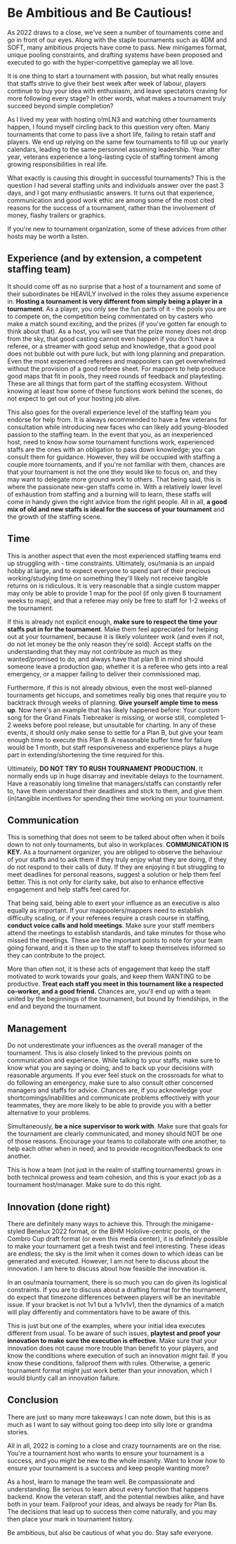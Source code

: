 # Be Ambitious and Be Cautious!

As 2022 draws to a close, we've seen a number of tournaments come and go in front of our eyes. Along with the staple tournaments such as 4DM and SOFT, many ambitious projects have come to pass. New minigames format, unique pooling constraints, and drafting systems have been proposed and executed to go with the hyper-competitive gameplay we all love.

It is one thing to start a tournament with passion, but what really ensures that staffs strive to give their best week after week of labour, players continue to buy your idea with enthusiasm, and leave spectators craving for more following every stage? In other words, what makes a tournament truly succeed beyond simple completion?

As I lived my year with hosting o!mLN3 and watching other tournaments happen, I found myself circling back to this question very often. Many tournaments that come to pass live a short life, failing to retain staff and players. We end up relying on the same few tournaments to fill up our yearly calendars, leading to the same personnel assuming leadership. Year after year, veterans experience a long-lasting cycle of staffing torment among growing responsibilities in real life.

What exactly is causing this drought in successful tournaments? This is the question I had several staffing units and individuals answer over the past 3 days, and I got many enthusiastic answers. It turns out that experience, communication and good work ethic are among some of the most cited reasons for the success of a tournament, rather than the involvement of money, flashy trailers or graphics.

If you're new to tournament organization, some of these advices from other hosts may be worth a listen.

## **Experience (and by extension, a competent staffing team)**
It should come off as no surprise that a host of a tournament and some of their subordinates be HEAVILY involved in the roles they assume experience in. **Hosting a tournament is very different from simply being a player in a tournament**. As a player, you only see the fun parts of it - the pools you are to compete on, the competition being commentated on by casters who make a match sound exciting, and the prizes (if you've gotten far enough to think about that). As a host, you will see that the prize money does not drop from the sky, that good casting cannot even happen if you don't have a referee, or a streamer with good setup and knowledge, that a good pool does not bubble out with pure luck, but with long planning and preparation. Even the most experienced referees and mappoolers can get overwhelmed without the provision of a good referee sheet. For mappers to help produce good maps that fit in pools, they need rounds of feedback and playtesting. These are all things that form part of the staffing ecosystem. Without knowing at least how some of these functions work behind the scenes, do not expect to get out of your hosting job alive. 

This also goes for the overall experience level of the staffing team you endorse for help from. It is always recommended to have a few veterans for consultation while introducing new faces who can likely add young-blooded passion to the staffing team. In the event that you, as an inexperienced host, need to know how some tournament functions work, experienced staffs are the ones with an obligation to pass down knowledge; you can consult them for guidance. However, they will be occupied with staffing a couple more tournaments, and if you're not familiar with them, chances are that your tournament is not the one they would like to focus on, and they may want to delegate more ground work to others. That being said, this is where the passionate new-gen staffs come in. With a relatively lower level of exhaustion from staffing and a burning will to learn, these staffs will come in handy given the right advice from the right people. All in all, **a good mix of old and new staffs is ideal for the success of your tournament** and the growth of the staffing scene.

## **Time**
This is another aspect that even the most experienced staffing teams end up struggling with - time constraints. Ultimately, osu!mania is an unpaid hobby at large, and to expect everyone to spend part of their precious working/studying time on something they'll likely not receive tangible returns on is ridiculous. It is very reasonable that a single custom mapper may only be able to provide 1 map for the pool (if only given 8 tournament weeks to map), and that a referee may only be free to staff for 1-2 weeks of the tournament. 

If this is already not explicit enough, **make sure to respect the time your staffs put in for the tournament**. Make them feel appreciated for helping out at your tournament, because it is likely volunteer work (and even if not, do not let money be the only reason they're sold). Accept staffs on the understanding that they may not contribute as much as they wanted/promised to do, and always have that plan B in mind should someone leave a production gap, whether it is a referee who gets into a real emergency, or a mapper failing to deliver their commissioned map. 

Furthermore, if this is not already obvious, even the most well-planned tournaments get hiccups, and sometimes really big ones that require you to backtrack through weeks of planning. **Give yourself ample time to mess up**. Now here's an example that has likely happened before: Your custom song for the Grand Finals Tiebreaker is missing, or worse still, completed 1-2 weeks before pool release, but unsuitable for charting. In any of these events, it should only make sense to settle for a Plan B, but give your team enough time to execute this Plan B. A reasonable buffer time for failure would be 1 month, but staff responsiveness and experience plays a huge part in extending/shortening the time required for this.

Ultimately, **DO NOT TRY TO RUSH TOURNAMENT PRODUCTION.** It normally ends up in huge disarray and inevitable delays to the tournament. Have a reasonably long timeline that managers/staffs can constantly refer to, have them understand their deadlines and stick to them, and give them (in)tangible incentives for spending their time working on your tournament.

## **Communication**
This is something that does not seem to be talked about often when it boils down to not only tournaments, but also in workplaces. **COMMUNICATION IS KEY.** As a tournament organizer, you are obliged to observe the behaviour of your staffs and to ask them if they truly enjoy what they are doing, if they do not respond to their calls of duty. If they are enjoying it but struggling to meet deadlines for personal reasons, suggest a solution or help them feel better. This is not only for clarity sake, but also to enhance effective engagement and help staffs feel cared for.

That being said, being able to exert your influence as an executive is also equally as important. If your mappoolers/mappers need to establish difficulty scaling, or if your referees require a crash course in staffing, **conduct voice calls and hold meetings**. Make sure your staff members attend the meetings to establish standards, and take minutes for those who missed the meetings. These are the important points to note for your team going forward, and it is then up to the staff to keep themselves informed so they can contribute to the project.

More than often not, it is these acts of engagement that keep the staff motivated to work towards your goals, and keep them WANTING to be productive. **Treat each staff you meet in this tournament like a respected co-worker, and a good friend.** Chances are, you'll end up with a team united by the beginnings of the tournament, but bound by friendships, in the end and beyond the tournament. 

## **Management**
Do not underestimate your influences as the overall manager of the tournament. This is also closely linked to the previous points on communication and experience. While talking to your staffs, make sure to know what you are saying or doing, and to back up your decisions with reasonable arguments. If you ever feel stuck on the crossroads for what to do following an emergency, make sure to also consult other concerned managers and staffs for advice. Chances are, if you acknowledge your shortcomings/inabilities and communicate problems effectively with your teammates, they are more likely to be able to provide you with a better alternative to your problems.

Simultaneously, **be a nice supervisor to work with**. Make sure that goals for the tournament are clearly communicated, and money should NOT be one of those reasons. Encourage your teams to collaborate with one another, to help each other when in need, and to provide recognition/feedback to one another. 

This is how a team (not just in the realm of staffing tournaments) grows in both technical prowess and team cohesion, and this is your exact job as a tournament host/manager. Make sure to do this right.

## **Innovation (done right)**
There are definitely many ways to achieve this. Through the minigame-styled Benelux 2022 format, or the BHM Hololive-centric pools, or the Combro Cup draft format (or even this media center), it is definitely possible to make your tournament get a fresh twist and feel interesting. These ideas are endless; the sky is the limit when it comes down to which ideas can be generated and executed. However, I am not here to discuss about the innovation. I am here to discuss about how feasible the innovation is.

In an osu!mania tournament, there is so much you can do given its logistical constraints. If you are to discuss about a drafting format for the tournament, do expect that timezone differences between players will be an inevitable issue. If your bracket is not 1v1 but a 1v1v1v1, then the dynamics of a match will play differently and commentators have to be aware of this.

This is just but one of the examples, where your initial idea executes different from usual. To be aware of such issues, **playtest and proof your innovation to make sure the execution is effective**. Make sure that your innovation does not cause more trouble than benefit to your players, and know the conditions where execution of such an innovation might fail. If you know these conditions, failproof them with rules. Otherwise, a generic tournament format might just work better than your innovation, which I would bluntly call an innovation failure.

## **Conclusion**
There are just so many more takeaways I can note down, but this is as much as I want to say without going too deep into silly lore or grandma stories. 

All in all, 2022 is coming to a close and crazy tournaments are on the rise. You're a tournament host who wants to ensure your tournament is a success, and you might be new to the whole insanity. Want to know how to ensure your tournament is a success and keep people wanting more? 

As a host, learn to manage the team well. Be compassionate and understanding. Be serious to learn about every function that happens backend. Know the veteran staff, and the potential newbies alike, and have both in your team. Failproof your ideas, and always be ready for Plan Bs. The decisions that lead up to success then come naturally, and you may then place your mark in tournament history.

Be ambitious, but also be cautious of what you do. Stay safe everyone.